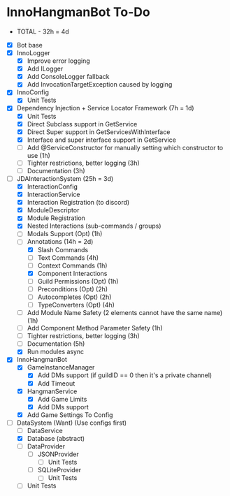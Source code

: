 # InnoHangmanBot To-Do
- TOTAL - 32h = 4d
- [x] Bot base
- [x] InnoLogger
  - [x] Improve error logging
  - [x] Add ILogger
  - [x] Add ConsoleLogger fallback
  - [x] Add InvocationTargetException caused by logging
- [x] InnoConfig
  - [x] Unit Tests
- [x] Dependency Injection + Service Locator Framework (7h = 1d)
  - [x] Unit Tests
  - [x] Direct Subclass support in GetService
  - [x] Direct Super support in GetServicesWithInterface
  - [x] Interface and super interface support in GetService
  - [ ] Add @ServiceConstructor for manually setting which constructor to use (1h)
  - [ ] Tighter restrictions, better logging (3h)
  - [ ] Documentation (3h)
- [ ] JDAInteractionSystem (25h = 3d)
  - [x] InteractionConfig
  - [x] InteractionService
  - [x] Interaction Registration (to discord)
  - [x] ModuleDescriptor
  - [x] Module Registration
  - [x] Nested Interactions (sub-commands / groups) 
  - [ ] Modals Support (Opt) (1h)
  - [ ] Annotations (14h = 2d)
    - [x] Slash Commands
    - [ ] Text Commands (4h)
    - [ ] Context Commands (1h)
    - [x] Component Interactions 
    - [ ] Guild Permissions (Opt) (1h)
    - [ ] Preconditions (Opt) (2h)
    - [ ] Autocompletes (Opt) (2h)
    - [ ] TypeConverters (Opt) (4h)
  - [ ] Add Module Name Safety (2 elements cannot have the same name) (1h)
  - [ ] Add Component Method Parameter Safety (1h)
  - [ ] Tighter restrictions, better logging (3h)
  - [ ] Documentation (5h)
  - [x] Run modules async
- [x] InnoHangmanBot
  - [x] GameInstanceManager
    - [x] Add DMs support (if guildID == 0 then it's a private channel)
    - [x] Add Timeout
  - [x] HangmanService
    - [x] Add Game Limits
    - [x] Add DMs support
  - [x] Add Game Settings To Config
- [ ] DataSystem (Want) (Use configs first)
  - [ ] DataService
  - [x] Database (abstract)
  - [ ] DataProvider
    - [ ] JSONProvider
      - [ ] Unit Tests
    - [ ] SQLiteProvider
      - [ ] Unit Tests
  - [ ] Unit Tests